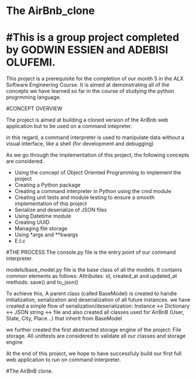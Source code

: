 # The AirBnb_clone
# #This is a group project completed by GODWIN ESSIEN and ADEBISI OLUFEMI.

This project is a prerequisite for the completion of our month 5 in the ALX Software Engineering Course. It is aimed at demonstrating all of the concepts we have learned so
far in the course of studying the python progrmming language.

#CONCEPT OVERVIEW

The project is aimed at building a cloned version of the AriBnb web application but to be used on a command intepreter.

in this regard, a command interpreter is used to manipulate data without a visual interface, like a shell (for development and debugging)

As we go through the implementation of this project, the following concepts are considered.

- Using the concept of Object Oriented Programming to implement the project 
- Creating a Python package
- Creating a command interpreter in Python using the cmd module
- Creating unit tests and module testing to ensure a smooth implementation of this project
- Serialize and deserialize of JSON files
- Using Datetime module
- Creating UUID
- Managing file storage
- Using *args and **kwargs
- E.t.c

#THE PROCESS
The console.py file is the entry point of our command interpreter.

models/base_model.py file is the base class of all the models. It contains common elements as follows:
Attributes: id, created_at and updated_at
methods: save() and to_json()

To achieve this, A parent class (called BaseModel) is created to handle initialization, serialization and deserialization of all future instances.
we have created a simple flow of serialization/deserialization: Instance <-> Dictionary <-> JSON string <-> file
and also created all classes used for AirBnB (User, State, City, Place…) that inherit from BaseModel

we further created the first abstracted storage engine of the project: File storage.
All unittests are considered to validate all our classes and storage engine

At the end of this project, we hope to have successfuly build our first full web application to run on command interpreter.

#The AirBnB clone.
